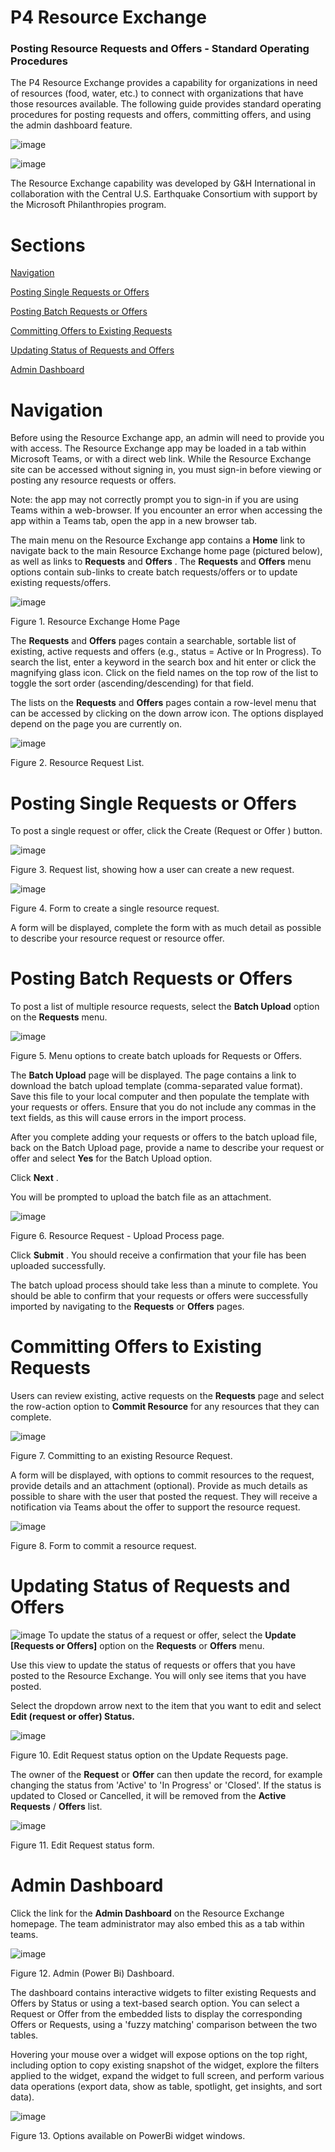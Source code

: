 # P4 Resource Exchange
### Posting Resource Requests and Offers -  Standard Operating Procedures

The P4 Resource Exchange provides a capability for organizations in need of resources (food, water, etc.) to connect with organizations that have those resources available. The following guide provides standard operating procedures for posting requests and offers, committing offers, and using the admin dashboard feature.

![image](https://github.com/GH-International/ResourceExchange/assets/527590/996c8b62-9cd8-4716-9859-665ca11799e6)

![image](https://github.com/GH-International/ResourceExchange/assets/527590/2106899d-f9e9-4d8b-907c-f44c796ac44b)

The Resource Exchange capability was developed by G&H International in collaboration with the Central U.S. Earthquake Consortium with support by the Microsoft Philanthropies program.

# Sections

[Navigation](#navigation)

[Posting Single Requests or Offers](#posting-single-requests-or-offers)

[Posting Batch Requests or Offers](#posting-batch-requests-or-offers)

[Committing Offers to Existing Requests](#committing-offers-to-existing-requests)

[Updating Status of Requests and Offers](#updating-status-of-requests-and-offers)

[Admin Dashboard](#admin-dashboard)

# Navigation

Before using the Resource Exchange app, an admin will need to provide you with access. The Resource Exchange app may be loaded in a tab within Microsoft Teams, or with a direct web link. While the Resource Exchange site can be accessed without signing in, you must sign-in before viewing or posting any resource requests or offers.

Note: the app may not correctly prompt you to sign-in if you are using Teams within a web-browser. If you encounter an error when accessing the app within a Teams tab, open the app in a new browser tab. 

The main menu on the Resource Exchange app contains a **Home** link to navigate back to the main Resource Exchange home page (pictured below), as well as links to **Requests** and **Offers**  . The **Requests** and **Offers** menu options contain sub-links to create batch requests/offers or to update existing requests/offers.

![image](https://github.com/GH-International/ResourceExchange/assets/527590/53fd42e1-5a79-4b16-a831-e137dc64fe17)

Figure 1. Resource Exchange Home Page 

The **Requests** and **Offers** pages contain a searchable, sortable list of existing, active requests and offers (e.g., status = Active or In Progress). To search the list, enter a keyword in the search box and hit enter or click the magnifying glass icon. Click on the field names on the top row of the list to toggle the sort order (ascending/descending) for that field.

The lists on the **Requests** and **Offers** pages contain a row-level menu that can be accessed by clicking on the  down arrow  icon. The options displayed depend on the page you are currently on.

![image](https://github.com/GH-International/ResourceExchange/assets/527590/b0fa75fa-e8e3-4213-bab4-1b74e6de7780)

 Figure 2. Resource Request List. 

# Posting Single Requests or Offers

To post a single request or offer, click the  Create (Request  or  Offer ) button.

![image](https://github.com/GH-International/ResourceExchange/assets/527590/a741af36-8682-464e-97e9-be1fb385396d)

 Figure 3. Request list, showing how a user can create a new request. 

![image](https://github.com/GH-International/ResourceExchange/assets/527590/5b45a160-7c22-44a1-864f-567d4d48d980)

 Figure 4. Form to create a single resource request. 

A form will be displayed, complete the form with as much detail as possible to describe your resource request or resource offer.

# Posting Batch Requests or Offers

To post a list of multiple resource requests, select the **Batch Upload** option on the **Requests** menu.

![image](https://github.com/GH-International/ResourceExchange/assets/527590/f0eaf91b-0234-4810-bde9-52d6250548af)

 Figure 5. Menu options to create batch uploads for Requests or Offers. 

The **Batch Upload** page will be displayed. The page contains a link to download the batch upload template (comma-separated value format). Save this file to your local computer and then populate the template with your requests or offers. Ensure that you do not include any commas in the text fields, as this will cause errors in the import process.

After you complete adding your requests or offers to the batch upload file, back on the Batch Upload page, provide a name to describe your request or offer and select **Yes** for the Batch Upload option.

Click **Next**  .

You will be prompted to upload the batch file as an attachment.

![image](https://github.com/GH-International/ResourceExchange/assets/527590/2494f931-6cf3-43f1-a23f-f9035deb0cc9)

 Figure 6. Resource Request - Upload Process page. 

Click **Submit**  . You should receive a confirmation that your file has been uploaded successfully.

The batch upload process should take less than a minute to complete. You should be able to confirm that your requests or offers were successfully imported by navigating to the **Requests** or **Offers** pages.

#

# Committing Offers to Existing Requests

Users can review existing, active requests on the **Requests** page and select the row-action option to **Commit Resource** for any resources that they can complete.

![image](https://github.com/GH-International/ResourceExchange/assets/527590/19b23f7e-9678-406d-b00c-b05c0a8b7231)

 Figure 7. Committing to an existing Resource Request. 

A form will be displayed, with options to  commit resources  to the request, provide  details  and an  attachment  (optional). Provide as much details as possible to share with the user that posted the request. They will receive a notification via Teams about the offer to support the resource request.

![image](https://github.com/GH-International/ResourceExchange/assets/527590/29b9740a-ef7b-4f57-a0e0-5cbff2cefb37)

 Figure 8. Form to commit a resource request. 

# Updating Status of Requests and Offers

![image](https://github.com/GH-International/ResourceExchange/assets/527590/1ce0dc58-eddd-4aa6-9f75-6e0151b456dd)
 To update the status of a request or offer, select the  **Update [Requests or Offers]**  option on the **Requests** or **Offers** menu.

Use this view to update the status of requests or offers that you have posted to the Resource Exchange. You will only see items that you have posted.

Select the dropdown arrow next to the item that you want to edit and select  **Edit (request or offer) Status.** 

![image](https://github.com/GH-International/ResourceExchange/assets/527590/4f860aeb-bf4d-493d-a63b-bf6856017fd3)

 Figure 10. Edit Request status option on the Update Requests page. 

The owner of the **Request** or **Offer** can then update the record, for example changing the status from 'Active' to 'In Progress' or 'Closed'. If the status is updated to Closed or Cancelled, it will be removed from the **Active Requests** / **Offers** list.

![image](https://github.com/GH-International/ResourceExchange/assets/527590/07debd7a-d508-4283-a637-741c59afa5e3)

 Figure 11. Edit Request status form. 

# Admin Dashboard

Click the link for the **Admin Dashboard** on the Resource Exchange homepage. The team administrator may also embed this as a tab within teams.

![image](https://github.com/GH-International/ResourceExchange/assets/527590/c9316376-c9ff-47d3-bcec-3ce9a8243c89)

 Figure 12. Admin (Power Bi) Dashboard. 

The dashboard contains interactive widgets to filter existing Requests and Offers by Status or using a text-based search option. You can select a Request or Offer from the embedded lists to display the corresponding Offers or Requests, using a 'fuzzy matching' comparison between the two tables.

Hovering your mouse over a widget will expose options on the top right, including option to copy existing snapshot of the widget, explore the filters applied to the widget, expand the widget to full screen, and perform various data operations (export data, show as table, spotlight, get insights, and sort data).

![image](https://github.com/GH-International/ResourceExchange/assets/527590/802bd4ce-a9e9-4d96-aa07-bd422bf8b0f6)

 Figure 13. Options available on PowerBi widget windows. 
